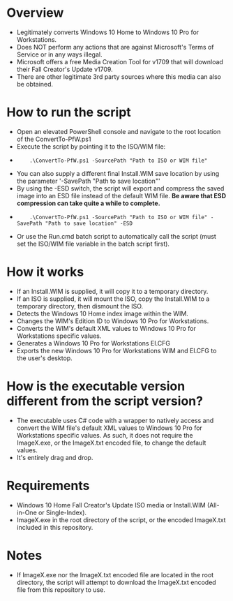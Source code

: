 # Overview
- Legitimately converts Windows 10 Home to Windows 10 Pro for Workstations.
- Does NOT perform any actions that are against Microsoft's Terms of Service or in any ways illegal.
- Microsoft offers a free Media Creation Tool for v1709 that will download their Fall Creator's Update v1709.
- There are other legitimate 3rd party sources where this media can also be obtained.

# How to run the script
- Open an elevated PowerShell console and navigate to the root location of the ConvertTo-PfW.ps1
- Execute the script by pointing it to the ISO/WIM file:
-         .\ConvertTo-PfW.ps1 -SourcePath "Path to ISO or WIM file"
- You can also supply a different final Install.WIM save location by using the parameter '-SavePath "Path to save location"'
- By using the -ESD switch, the script will export and compress the saved image into an ESD file instead of the default WIM file.
**Be aware that ESD compression can take quite a while to complete.**
-         .\ConvertTo-PfW.ps1 -SourcePath "Path to ISO or WIM file" -SavePath "Path to save location" -ESD
- Or use the Run.cmd batch script to automatically call the script (must set the ISO/WIM file variable in the batch script first).

# How it works
- If an Install.WIM is supplied, it will copy it to a temporary directory.
- If an ISO is supplied, it will mount the ISO, copy the Install.WIM to a temporary directory, then dismount the ISO.
- Detects the Windows 10 Home index image within the WIM.
- Changes the WIM's Edition ID to Windows 10 Pro for Workstations.
- Converts the WIM's default XML values to Windows 10 Pro for Workstations specific values.
- Generates a Windows 10 Pro for Workstations EI.CFG
- Exports the new Windows 10 Pro for Workstations WIM and EI.CFG to the user's desktop.

# How is the executable version different from the script version?
- The executable uses C# code with a wrapper to natively access and convert the WIM file's default XML values to Windows 10 Pro for Workstations specific values.  As such, it does not require the ImageX.exe, or the ImageX.txt encoded file, to change the default values.
- It's entirely drag and drop.

# Requirements
- Windows 10 Home Fall Creator's Update ISO media or Install.WIM (All-in-One or Single-Index).
- ImageX.exe in the root directory of the script, or the encoded ImageX.txt included in this repository.

# Notes
- If ImageX.exe nor the ImageX.txt encoded file are located in the root directory, the script will attempt to download the ImageX.txt encoded file from this repository to use.
